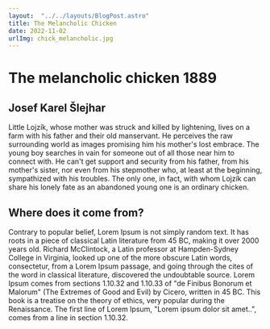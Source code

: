 ```yaml
---
layout:  "../../layouts/BlogPost.astro" 
title: The Melancholic Chicken
date: 2022-11-02
urlImg: chick_melancholic.jpg
---
```

# The melancholic chicken 1889
## Josef Karel Šlejhar
Little Lojzík, whose mother was struck and killed by lightening, lives on a farm with his father and their old manservant. He perceives the raw surrounding world as images promising him his mother's lost embrace. The young boy searches in vain for someone out of all those near him to connect with. He can't get support and security from his father, from his mother's sister, nor even from his stepmother who, at least at the beginning, sympathized with his troubles. The only one, in fact, with whom Lojzík can share his lonely fate as an abandoned young one is an ordinary chicken.


## Where does it come from?
Contrary to popular belief, Lorem Ipsum is not simply random text. It has roots in a piece of classical Latin literature from 45 BC, making it over 2000 years old. Richard McClintock, a Latin professor at Hampden-Sydney College in Virginia, looked up one of the more obscure Latin words, consectetur, from a Lorem Ipsum passage, and going through the cites of the word in classical literature, discovered the undoubtable source. Lorem Ipsum comes from sections 1.10.32 and 1.10.33 of "de Finibus Bonorum et Malorum" (The Extremes of Good and Evil) by Cicero, written in 45 BC. This book is a treatise on the theory of ethics, very popular during the Renaissance. The first line of Lorem Ipsum, "Lorem ipsum dolor sit amet..", comes from a line in section 1.10.32.